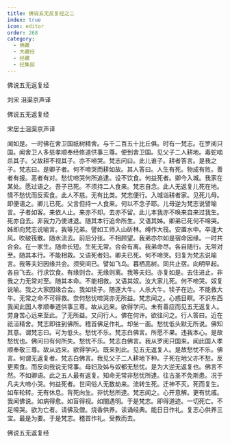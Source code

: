 ```yaml
---
title: 佛说五无反复经之二
index: true
icon: editor
order: 268
category:
  - 佛藏
  - 大藏经
  - 经藏
  - 经集部
---
```


  佛说五无返复经  

刘宋 沮渠京声译  

佛说五无返复经  

宋居士沮渠京声译  

闻如是。一时佛在舍卫国祇树精舍。与千二百五十比丘俱。时有一梵志。在罗阅只国。闻舍卫人多慈孝顺奉经修道供事三尊。便到舍卫国。见父子二人耕地。毒蛇啮杀其子。父故耕不视其子。亦不啼哭。梵志问曰。此儿谁子。耕者答言。是我之子。梵志曰。是卿子者。何不啼哭而耕如故。其人答曰。人生有死。物成有败。善者有报。恶者有对。愁忧啼哭何所追逮。设不饮食。何益死者。卿今入城。我家在某处。愿过语之。吾子已死。不须持二人食来。梵志自念。此人无返复儿死在地。情不愁忧而反索食。此人不慈。无有比类。梵志便行。入城诣耕者家。见死儿母。即便语之。卿儿已死。父言但持一人食来。何以不念子耶。儿母逆为梵志说譬喻言。子者如客。来依人止。来亦不却。去亦不留。此儿本我亦不唤来自来过我生。死亦自去。非我力乃使进退。随其本行追命所生。又语其姊。卿弟已死何不啼哭。姊即向梵志说喻言。我等兄弟。譬如工师入山斫林。缚作大筏。安置水中。卒逢大风。吹破筏散。随水流去。前后分张。不相顾望。我弟亦尔如是宿命因缘。一时共合会。在一家生。随命长短。生死无常。合会有离。我弟命尽。各自随行。无常对至。随其本行。不能相救。又语死者妇。卿夫已死。何不啼哭。妇复为梵志说喻言。我等夫妇因缘共会。须臾间已。譬如飞鸟。暮栖高树。同共止宿。向明早起。各自飞去。行求饮食。有缘则合。无缘则离。我等夫妇。亦复如是。去住进止。非我之力无常对至。随其本命。不能相救。又语其奴。汝大家儿死。何不啼哭。奴复说喻。我之大家因缘合会。我如犊子。随逐大牛。人杀大牛。犊子在边。不能救大牛。无常之命不可得救。奈何愁忧啼哭亦无所益。梵志闻之。心惑目瞑。不识东西我闻此国人孝顺奉道供事三尊。故从远来。欲得学问。未有善应而见五无返复人。劳身苦心远来至此。了无所益。又问行人。佛在何许。欲往问之。行人答曰。近在祇洹精舍。梵志即往到佛所。稽首佛足作礼。却坐一面。愁忧低头默无所说。佛知其意。谓梵志曰。可为低头。愁忧不乐。梵志白佛言。所愿不果。违我本心。是故愁忧也。佛问曰有何所失。愁忧不乐。梵志白佛言。我从罗阅只国来。闻此国人孝顺奉敬三尊。故从远来。欲得学问。既来到此。见五无返复人。是故愁忧不乐。佛言。何谓无返复者。梵志白佛言。我见父子二人耕地下种。子死在地父亦不愁。反更索食。而反向我说无常事。母妇及姊与奴都无愁忧。是为大逆无返复也。佛言不然。不如卿语。此之五人最有返复。知命无常非愁忧所逮。往古圣不免斯患。况于凡夫大啼小哭。何益死者。世间俗人无数劫来。流转生死。迁神不灭。死而复生。如车轮转。无有休息。背死向生。非忧愁所逮。梵志闻之。心开意解。更有忧戚。我闻佛说。如病得愈。如盲得视。如闇遇明。于是梵志。即得道迹。一切死亡。不足啼哭。欲为亡者。请佛及僧。烧香供养。读诵经典。能日日作礼。复志心供养三宝。最是为要。于是梵志。稽首作礼。受教而去。  

佛说五无返复经  
